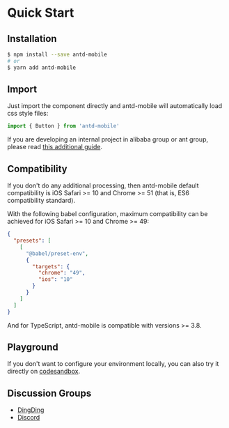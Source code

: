 # Quick Start

## Installation

```bash
$ npm install --save antd-mobile
# or
$ yarn add antd-mobile
```

## Import

Just import the component directly and antd-mobile will automatically load css style files:

```js
import { Button } from 'antd-mobile'
```

If you are developing an internal project in alibaba group or ant group, please read [this additional guide](https://yuque.antfin.com/antd-mobile/kfcgs3/md4or5).

## Compatibility

If you don't do any additional processing, then antd-mobile default compatibility is iOS Safari >= 10 and Chrome >= 51 (that is, ES6 compatibility standard).

With the following babel configuration, maximum compatibility can be achieved for iOS Safari >= 10 and Chrome >= 49:

```json
{
  "presets": [
    [
      "@babel/preset-env",
      {
        "targets": {
          "chrome": "49",
          "ios": "10"
        }
      }
    ]
  ]
}
```

And for TypeScript, antd-mobile is compatible with versions >= 3.8.

## Playground

If you don't want to configure your environment locally, you can also try it directly on [codesandbox](https://codesandbox.io/s/antd-mobile-snrxr?file=/package.json).

## Discussion Groups

- [DingDing](https://gw.alipayobjects.com/mdn/rms_25513e/afts/img/A*hBjlR4nUWjkAAAAAAAAAAAAAARQnAQ)
- [Discord](https://discord.gg/jmNvw4WFYn)
